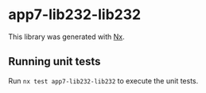 # app7-lib232-lib232

This library was generated with [Nx](https://nx.dev).

## Running unit tests

Run `nx test app7-lib232-lib232` to execute the unit tests.
